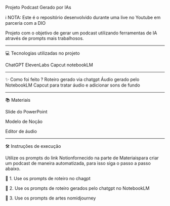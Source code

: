 Projeto Podcast Gerado por IAs

ℹ️ NOTA: Este é o repositório desenvolvido durante uma live no Youtube em parceria com a DIO


Projeto com o objetivo de gerar um podcast utilizando ferramentas de IA através de prompts mais trabalhosos.

________________________________________________________________________________________________________________________________
💻 Tecnologias utilizadas no projeto

ChatGPT
ElevenLabs
Capcut
notebookLM
________________________________________________________________________________________________________________________________
✨ Como foi feito ?
Roteiro gerado via chatgpt
Áudio gerado pelo NotebookLM
Capcut para tratar áudio e adicionar sons de fundo
________________________________________________________________________________________________________________________________


📚 Materiais

Slide do PowerPoint

Modelo de Noção

Editor de áudio
_______________________________________________________________________________________________________________________________


🛠️ Instruções de execução

Utilize os prompts do link Notionfornecido na parte de Materiaispara criar um podcast de maneira automatizada, para isso siga o passo a passo abaixo.


🤖 1. Use os prompts de roteiro no chagpt

🤖 2. Use os prompts de roteiro gerados pelo chatgpt no NotebookLM

🤖 3. Use os prompts de artes nomidjourney





